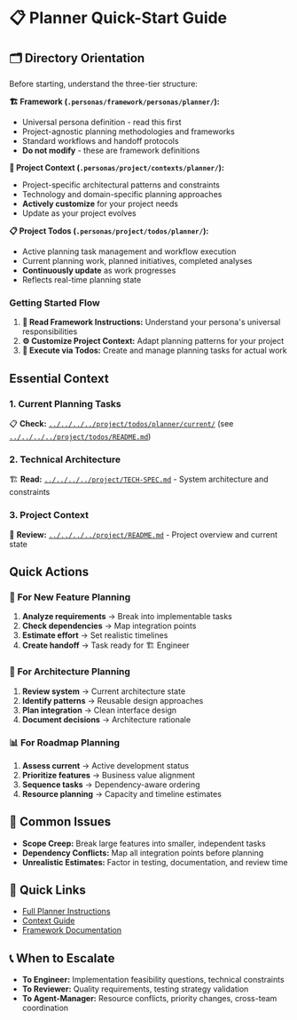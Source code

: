 # 📋 Planner Quick-Start Guide

## 🗂️ Directory Orientation

Before starting, understand the three-tier structure:

**🏗️ Framework (`.personas/framework/personas/planner/`):**

- Universal persona definition - read this first
- Project-agnostic planning methodologies and frameworks
- Standard workflows and handoff protocols
- **Do not modify** - these are framework definitions

**🎯 Project Context (`.personas/project/contexts/planner/`):**

- Project-specific architectural patterns and constraints
- Technology and domain-specific planning approaches
- **Actively customize** for your project needs
- Update as your project evolves

**📋 Project Todos (`.personas/project/todos/planner/`):**

- Active planning task management and workflow execution
- Current planning work, planned initiatives, completed analyses
- **Continuously update** as work progresses
- Reflects real-time planning state

### Getting Started Flow

1. **📖 Read Framework Instructions:** Understand your persona's universal responsibilities
2. **⚙️ Customize Project Context:** Adapt planning patterns for your project
3. **🚀 Execute via Todos:** Create and manage planning tasks for actual work

## Essential Context

### 1. Current Planning Tasks

📋 **Check:** [`../../../../project/todos/planner/current/`](../../../../project/todos/planner/current/) (see [`../../../../project/todos/README.md`](../../../../project/todos/README.md))

### 2. Technical Architecture

🏗️ **Read:** [`../../../../project/TECH-SPEC.md`](../../../../project/TECH-SPEC.md) - System architecture and constraints

### 3. Project Context

📖 **Review:** [`../../../../project/README.md`](../../../../project/README.md) - Project overview and current state

## Quick Actions

### 🎯 For New Feature Planning

1. **Analyze requirements** → Break into implementable tasks  
2. **Check dependencies** → Map integration points  
3. **Estimate effort** → Set realistic timelines  
4. **Create handoff** → Task ready for 🏗️ Engineer

### 🔄 For Architecture Planning  

1. **Review system** → Current architecture state
2. **Identify patterns** → Reusable design approaches  
3. **Plan integration** → Clean interface design  
4. **Document decisions** → Architecture rationale

### 📊 For Roadmap Planning

1. **Assess current** → Active development status  
2. **Prioritize features** → Business value alignment  
3. **Sequence tasks** → Dependency-aware ordering  
4. **Resource planning** → Capacity and timeline estimates

## 🚨 Common Issues

- **Scope Creep:** Break large features into smaller, independent tasks
- **Dependency Conflicts:** Map all integration points before planning
- **Unrealistic Estimates:** Factor in testing, documentation, and review time

## 🔗 Quick Links

- [Full Planner Instructions](./INSTRUCTIONS.md)
- [Context Guide](./CONTEXT-GUIDE.md)
- [Framework Documentation](../../PERSONA-FRAMEWORK.md)

## 📞 When to Escalate

- **To Engineer:** Implementation feasibility questions, technical constraints
- **To Reviewer:** Quality requirements, testing strategy validation
- **To Agent-Manager:** Resource conflicts, priority changes, cross-team coordination

